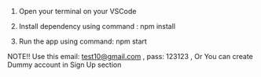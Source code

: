 1. Open your terminal on your VSCode

2. Install dependency using command : npm install

3. Run the app using command: npm start


NOTE!! Use this email: test10@gmail.com , pass: 123123 ,
       Or You can create Dummy account in Sign Up section 